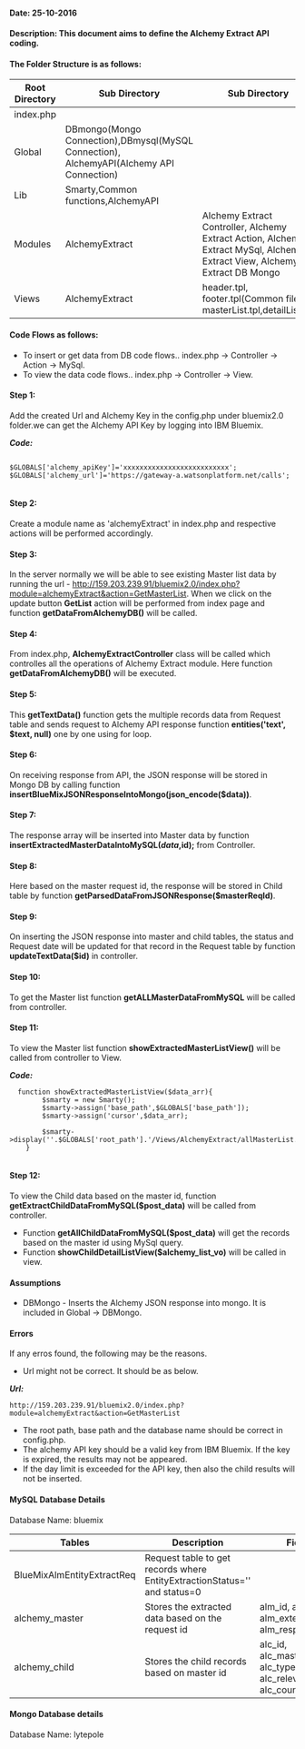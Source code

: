 #### Date: 25-10-2016
#### Description: This document aims to define the Alchemy Extract API coding.


#### The Folder Structure is as follows:
   
   
   Root Directory | Sub Directory | Sub Directory 
------------ | ------------- | -------------
index.php | | |
Global | DBmongo(Mongo Connection),DBmysql(MySQL Connection), AlchemyAPI(Alchemy API Connection)  | 
Lib | Smarty,Common functions,AlchemyAPI | |
Modules | AlchemyExtract | Alchemy Extract Controller, Alchemy Extract Action, Alchemy Extract MySql, Alchemy Extract View, Alchemy Extract DB Mongo|
Views | AlchemyExtract | header.tpl, footer.tpl(Common files), masterList.tpl,detailList.tpl|

#### Code Flows as follows:
   * To insert or get data from DB code flows.. index.php -> Controller -> Action -> MySql.
   * To view the data code flows.. index.php -> Controller -> View.
   
 
#### Step 1:
  Add the created Url and Alchemy Key in the config.php under bluemix2.0 folder.we can get the Alchemy API Key by logging into IBM Bluemix. 
	
**_Code:_**
	
```
	
$GLOBALS['alchemy_apiKey']='xxxxxxxxxxxxxxxxxxxxxxxxxx';
$GLOBALS['alchemy_url']='https://gateway-a.watsonplatform.net/calls';
	
```
	
  
#### Step 2:
  Create a module name as 'alchemyExtract' in index.php and respective actions will be performed accordingly.
  
#### Step 3:
   In the server normally we will be able to see existing Master list data by running the url -  http://159.203.239.91/bluemix2.0/index.php?module=alchemyExtract&action=GetMasterList. When we click on the update button **GetList** action will be performed from index page and function **getDataFromAlchemyDB()** will be called.
   
#### Step 4:
   From index.php, **AlchemyExtractController** class will be called which controlles all the operations of Alchemy Extract module. Here function **getDataFromAlchemyDB()** will be executed.
   
#### Step 5:
   This **getTextData()** function gets the multiple records data from Request table and sends request to Alchemy API response function **entities('text', $text, null)** one by one using for loop.
   
#### Step 6:
   On receiving response from API, the JSON response will be stored in Mongo DB by calling function  **insertBlueMixJSONResponseIntoMongo(json_encode($data))**.

#### Step 7:
   The response array will be inserted into Master data by function **insertExtractedMasterDataIntoMySQL($data,$id);** from Controller.
   

#### Step 8:
   Here based on the master request id, the response will be stored in Child table by function **getParsedDataFromJSONResponse($masterReqId)**.

#### Step 9:
   On inserting the JSON response into master and child tables, the status and Request date will be updated for that record in the Request table by function **updateTextData($id)** in controller.


#### Step 10:
   To get the Master list function **getALLMasterDataFromMySQL** will be called from controller.
   
#### Step 11:
   To view the Master list function **showExtractedMasterListView()** will be called from controller to View.
   
**_Code:_**

```
  function showExtractedMasterListView($data_arr){
        $smarty = new Smarty();
        $smarty->assign('base_path',$GLOBALS['base_path']);
		$smarty->assign('cursor',$data_arr);
		
	    $smarty->display(''.$GLOBALS['root_path'].'/Views/AlchemyExtract/allMasterList.tpl');
    }
    
``` 

#### Step 12:
   To view the Child data based on the master id, function **getExtractChildDataFromMySQL($post_data)** will be called from controller.
   
   - Function **getAllChildDataFromMySQL($post_data)** will get the records based on the master id using MySql query. 
   - Function **showChildDetailListView($alchemy_list_vo)** will be called in view. 
   
#### Assumptions

- DBMongo - Inserts the Alchemy JSON response into mongo. It is included in Global -> DBMongo.

#### Errors

If any erros found, the following may be the reasons.

- Url might not be correct. It should be as below.

**_Url:_**

```
http://159.203.239.91/bluemix2.0/index.php?module=alchemyExtract&action=GetMasterList

```
- The root path, base path and the database name should be correct in config.php.
- The alchemy API key should be a valid key from IBM Bluemix. If the key is expired, the results may not be appeared.
- If the day limit is exceeded for the API key, then also the child results will not be inserted. 


#### MySQL Database Details

  
 Database Name: bluemix
 
 Tables | Description | Fields |
------------ | ------------- | ----------
BlueMixAlmEntityExtractReq | Request table to get records where EntityExtractionStatus='' and status=0 | |
alchemy_master | Stores the extracted data based on the request id | alm_id, alm_date, alm_external_id, alm_response_text |
alchemy_child | Stores the child records based on master id | alc_id, alc_master_id, alc_type, alc_relevance, alc_count, alc_text |
 
 
 #### Mongo Database details
 
 Database Name: lytepole
 
 



   
